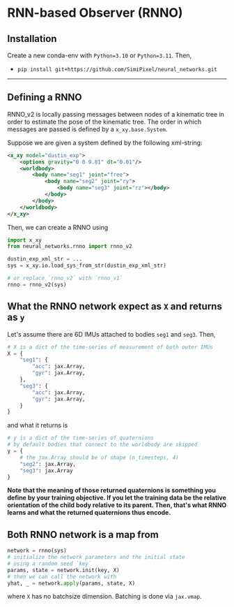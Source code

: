 # RNN-based Observer (RNNO)

## Installation

Create a new conda-env with `Python=3.10` or `Python=3.11`.
Then,
- `pip install git+https://github.com/SimiPixel/neural_networks.git`

---

## Defining a RNNO
RNNO_v2 is locally passing messages between nodes of a kinematic tree in order to estimate the pose of the kinematic tree. The order in which messages are passed is defined by a `x_xy.base.System`.

Suppose we are given a system defined by the following xml-string:

```xml
<x_xy model="dustin_exp">
    <options gravity="0 0 9.81" dt="0.01"/>
    <worldbody>
        <body name="seg1" joint="free">
            <body name="seg2" joint="ry">
                <body name="seg3" joint="rz"></body>
            </body>
        </body>
    </worldbody>
</x_xy>
```

Then, we can create a RNNO using

```python
import x_xy
from neural_networks.rnno import rnno_v2

dustin_exp_xml_str = ...
sys = x_xy.io.load_sys_from_str(dustin_exp_xml_str)

# or replace `rnno_v2` with `rnno_v1`
rnno = rnno_v2(sys)
```

## What the RNNO network expect as `X` and returns as `y`
Let's assume there are 6D IMUs attached to bodies `seg1` and `seg3`. Then,

```python
# X is a dict of the time-series of measurement of both outer IMUs
X = {
    "seg1": {
        "acc": jax.Array,
        "gyr": jax.Array,
    },
    "seg3": {
        "acc": jax.Array,
        "gyr": jax.Array,
    }
}
```
and what it returns is
```python
# y is a dict of the time-series of quaternions
# by default bodies that connect to the worldbody are skipped
y = {
    # the jax.Array should be of shape (n_timesteps, 4)
    "seg2": jax.Array,
    "seg3": jax.Array
}
```
**Note that the meaning of those returned quaternions is something you define by your training objective. If you let the training data be the relative orientation of the child body relative to its parent. Then, that's what RNNO learns and what the returned quaternions thus encode.**
## Both RNNO network is a map from

```python
network = rnno(sys)
# initialize the network parameters and the initial state 
# using a random seed `key`
params, state = network.init(key, X)
# then we can call the network with 
yhat, _ = network.apply(params, state, X)
```
where `X` has no batchsize dimension. Batching is done via `jax.vmap`.
